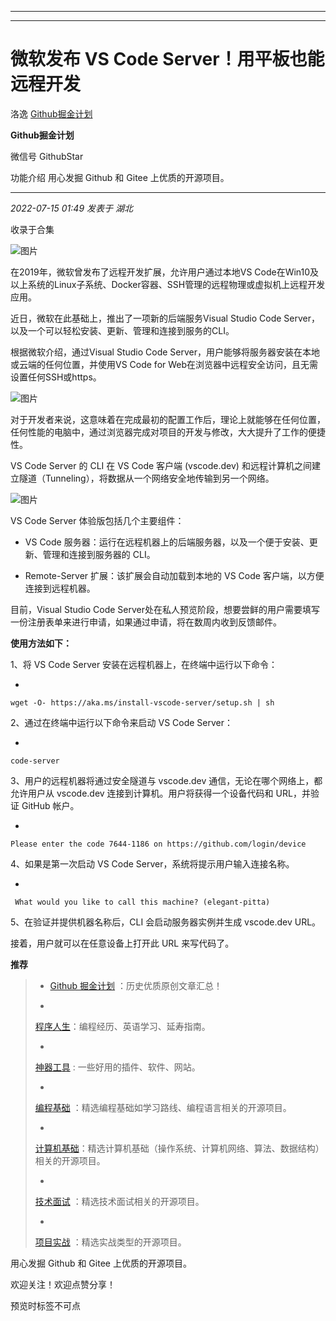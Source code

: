 ----------------------------------------
----------------------------------------
#  微软发布 VS Code Server！用平板也能远程开发

洛逸  [ Github掘金计划 ](javascript:void\(0\);)

**Github掘金计划** ![]()

微信号 GithubStar

功能介绍 用心发掘 Github 和 Gitee 上优质的开源项目。

____

_2022-07-15 01:49_ _发表于 湖北_

收录于合集

![图片](https://mmbiz.qpic.cn/mmbiz_png/X1wOHbVRDnxEiaGia8FiaONVaPtRcLibd8ibRFqQ5sVC54thKpfIwhKHzibibEQDBicpZ7dG2rhzVw7ZODvA1t2nICTcKg/640?wx_fmt=png&wxfrom=5&wx_lazy=1&wx_co=1)

  

在2019年，微软曾发布了远程开发扩展，允许用户通过本地VS
Code在Win10及以上系统的Linux子系统、Docker容器、SSH管理的远程物理或虚拟机上远程开发应用。

  

近日，微软在此基础上，推出了一项新的后端服务Visual Studio Code Server，以及一个可以轻松安装、更新、管理和连接到服务的CLI。

  

根据微软介绍，通过Visual Studio Code Server，用户能够将服务器安装在本地或云端的任何位置，并使用VS Code for
Web在浏览器中远程安全访问，且无需设置任何SSH或https。

  

![图片](https://mmbiz.qpic.cn/mmbiz_jpg/X1wOHbVRDnxEiaGia8FiaONVaPtRcLibd8ibRKhUjsA1SC1SXfjwHnsbLXTTEibHY2OnSNasVBXwpDtXCWXpr4hX0ULw/640?wx_fmt=jpeg&wxfrom=5&wx_lazy=1&wx_co=1)  

对于开发者来说，这意味着在完成最初的配置工作后，理论上就能够在任何位置，任何性能的电脑中，通过浏览器完成对项目的开发与修改，大大提升了工作的便捷性。

  

VS Code Server 的 CLI 在 VS Code 客户端 (vscode.dev)
和远程计算机之间建立隧道（Tunneling），将数据从一个网络安全地传输到另一个网络。

![图片](https://mmbiz.qpic.cn/mmbiz_png/X1wOHbVRDnxEiaGia8FiaONVaPtRcLibd8ibRMnsqdibvozU8EDnGHkgfwBVkaBz1nT2mxOs2Z8hC5UlMEuHTHt6icVcg/640?wx_fmt=png&wxfrom=5&wx_lazy=1&wx_co=1)  
  

VS Code Server 体验版包括几个主要组件：

  * VS Code 服务器：运行在远程机器上的后端服务器，以及一个便于安装、更新、管理和连接到服务器的 CLI。

  * Remote-Server 扩展：该扩展会自动加载到本地的 VS Code 客户端，以方便连接到远程机器。

目前，Visual Studio Code
Server处在私人预览阶段，想要尝鲜的用户需要填写一份注册表单来进行申请，如果通过申请，将在数周内收到反馈邮件。

  

 **使用方法如下：**

  

1、将 VS Code Server 安装在远程机器上，在终端中运行以下命令：

  * 

    
    
    wget -O- https://aka.ms/install-vscode-server/setup.sh | sh

2、通过在终端中运行以下命令来启动 VS Code Server：  

  * 

    
    
    code-server

3、用户的远程机器将通过安全隧道与 vscode.dev 通信，无论在哪个网络上，都允许用户从 vscode.dev 连接到计算机。用户将获得一个设备代码和
URL，并验证 GitHub 帐户。  

  * 

    
    
    Please enter the code 7644-1186 on https://github.com/login/device

4、如果是第一次启动 VS Code Server，系统将提示用户输入连接名称。  

  * 

    
    
     What would you like to call this machine? (elegant-pitta)

5、在验证并提供机器名称后，CLI 会启动服务器实例并生成 vscode.dev URL。

  

接着，用户就可以在任意设备上打开此 URL 来写代码了。

 **推荐**

>   * [Github
> 掘金计划](https://mp.weixin.qq.com/mp/appmsgalbum?__biz=MzIwNDgzMzI3Mg==&action=getalbum&album_id=1571213952619954180#wechat_redirect)
> ：历史优质原创文章汇总！
>
>   *
> [程序人生](https://mp.weixin.qq.com/mp/appmsgalbum?__biz=MzIwNDgzMzI3Mg==&action=getalbum&album_id=2084343476975878144#wechat_redirect)：编程经历、英语学习、延寿指南。
>
>   *
> [神器工具](https://mp.weixin.qq.com/mp/appmsgalbum?__biz=MzIwNDgzMzI3Mg==&action=getalbum&album_id=1692140336665378820#wechat_redirect)
> : 一些好用的插件、软件、网站。
>
>   *
> [编程基础](https://mp.weixin.qq.com/mp/appmsgalbum?action=getalbum&album_id=1632585323454971905&__biz=MzIwNDgzMzI3Mg==#wechat_redirect)
> ：精选编程基础如学习路线、编程语言相关的开源项目。
>
>   *
> [计算机基础](https://mp.weixin.qq.com/mp/appmsgalbum?action=getalbum&album_id=1635325633234780161&__biz=MzIwNDgzMzI3Mg==#wechat_redirect)：精选计算机基础（操作系统、计算机网络、算法、数据结构）相关的开源项目。
>
>   *
> [技术面试](https://mp.weixin.qq.com/mp/appmsgalbum?action=getalbum&album_id=1632589980491366403&__biz=MzIwNDgzMzI3Mg==#wechat_redirect)
> ：精选技术面试相关的开源项目。
>
>   *
> [项目实战](https://mp.weixin.qq.com/mp/appmsgalbum?action=getalbum&album_id=1632590550748938241&__biz=MzIwNDgzMzI3Mg==#wechat_redirect)
> ：精选实战类型的开源项目。
>
>

用心发掘 Github 和 Gitee 上优质的开源项目。

欢迎关注！欢迎点赞分享！

预览时标签不可点

